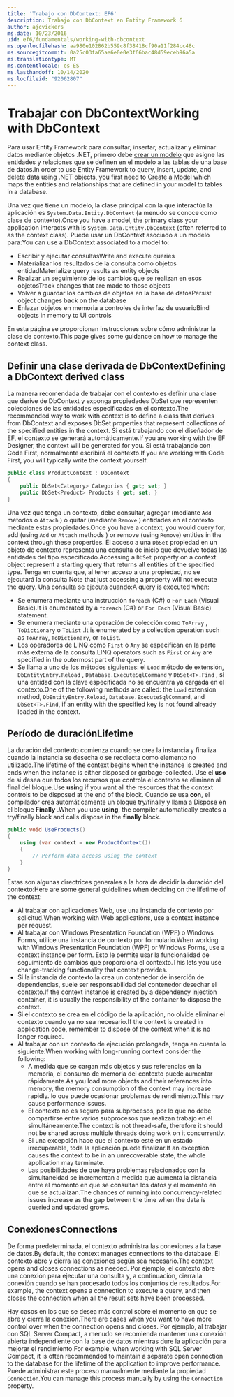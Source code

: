 ```yaml
---
title: 'Trabajo con DbContext: EF6'
description: Trabajo con DbContext en Entity Framework 6
author: ajcvickers
ms.date: 10/23/2016
uid: ef6/fundamentals/working-with-dbcontext
ms.openlocfilehash: aa980e102862b559c8f38418cf90a11f284cc48c
ms.sourcegitcommit: 0a25c03fa65ae6e0e0e3f66bac48d59eceb96a5a
ms.translationtype: MT
ms.contentlocale: es-ES
ms.lasthandoff: 10/14/2020
ms.locfileid: "92062807"
---
```

# <a name="working-with-dbcontext"></a><span data-ttu-id="5020b-103">Trabajar con DbContext</span><span class="sxs-lookup"><span data-stu-id="5020b-103">Working with DbContext</span></span>

<span data-ttu-id="5020b-104">Para usar Entity Framework para consultar, insertar, actualizar y eliminar datos mediante objetos .NET, primero debe [crear un modelo](xref:ef6/modeling/index) que asigne las entidades y relaciones que se definen en el modelo a las tablas de una base de datos.</span><span class="sxs-lookup"><span data-stu-id="5020b-104">In order to use Entity Framework to query, insert, update, and delete data using .NET objects, you first need to [Create a Model](xref:ef6/modeling/index) which maps the entities and relationships that are defined in your model to tables in a database.</span></span>

<span data-ttu-id="5020b-105">Una vez que tiene un modelo, la clase principal con la que interactúa la aplicación es `System.Data.Entity.DbContext` (a menudo se conoce como clase de contexto).</span><span class="sxs-lookup"><span data-stu-id="5020b-105">Once you have a model, the primary class your application interacts with is `System.Data.Entity.DbContext` (often referred to as the context class).</span></span> <span data-ttu-id="5020b-106">Puede usar un DbContext asociado a un modelo para:</span><span class="sxs-lookup"><span data-stu-id="5020b-106">You can use a DbContext associated to a model to:</span></span>
- <span data-ttu-id="5020b-107">Escribir y ejecutar consultas</span><span class="sxs-lookup"><span data-stu-id="5020b-107">Write and execute queries</span></span>   
- <span data-ttu-id="5020b-108">Materializar los resultados de la consulta como objetos entidad</span><span class="sxs-lookup"><span data-stu-id="5020b-108">Materialize query results as entity objects</span></span>
- <span data-ttu-id="5020b-109">Realizar un seguimiento de los cambios que se realizan en esos objetos</span><span class="sxs-lookup"><span data-stu-id="5020b-109">Track changes that are made to those objects</span></span>
- <span data-ttu-id="5020b-110">Volver a guardar los cambios de objetos en la base de datos</span><span class="sxs-lookup"><span data-stu-id="5020b-110">Persist object changes back on the database</span></span>
- <span data-ttu-id="5020b-111">Enlazar objetos en memoria a controles de interfaz de usuario</span><span class="sxs-lookup"><span data-stu-id="5020b-111">Bind objects in memory to UI controls</span></span>

<span data-ttu-id="5020b-112">En esta página se proporcionan instrucciones sobre cómo administrar la clase de contexto.</span><span class="sxs-lookup"><span data-stu-id="5020b-112">This page gives some guidance on how to manage the context class.</span></span>  

## <a name="defining-a-dbcontext-derived-class"></a><span data-ttu-id="5020b-113">Definir una clase derivada de DbContext</span><span class="sxs-lookup"><span data-stu-id="5020b-113">Defining a DbContext derived class</span></span>  

<span data-ttu-id="5020b-114">La manera recomendada de trabajar con el contexto es definir una clase que derive de DbContext y exponga propiedades DbSet que representen colecciones de las entidades especificadas en el contexto.</span><span class="sxs-lookup"><span data-stu-id="5020b-114">The recommended way to work with context is to define a class that derives from DbContext and exposes DbSet properties that represent collections of the specified entities in the context.</span></span> <span data-ttu-id="5020b-115">Si está trabajando con el diseñador de EF, el contexto se generará automáticamente.</span><span class="sxs-lookup"><span data-stu-id="5020b-115">If you are working with the EF Designer, the context will be generated for you.</span></span> <span data-ttu-id="5020b-116">Si está trabajando con Code First, normalmente escribirá el contexto.</span><span class="sxs-lookup"><span data-stu-id="5020b-116">If you are working with Code First, you will typically write the context yourself.</span></span>  

``` csharp
public class ProductContext : DbContext
{
    public DbSet<Category> Categories { get; set; }
    public DbSet<Product> Products { get; set; }
}
```  

<span data-ttu-id="5020b-117">Una vez que tenga un contexto, debe consultar, agregar (mediante `Add` métodos o `Attach` ) o quitar (mediante `Remove` ) entidades en el contexto mediante estas propiedades.</span><span class="sxs-lookup"><span data-stu-id="5020b-117">Once you have a context, you would query for, add (using `Add` or `Attach` methods ) or remove (using `Remove`) entities in the context through these properties.</span></span> <span data-ttu-id="5020b-118">El acceso a una `DbSet` propiedad en un objeto de contexto representa una consulta de inicio que devuelve todas las entidades del tipo especificado.</span><span class="sxs-lookup"><span data-stu-id="5020b-118">Accessing a `DbSet` property on a context object represent a starting query that returns all entities of the specified type.</span></span> <span data-ttu-id="5020b-119">Tenga en cuenta que, al tener acceso a una propiedad, no se ejecutará la consulta.</span><span class="sxs-lookup"><span data-stu-id="5020b-119">Note that just accessing a property will not execute the query.</span></span> <span data-ttu-id="5020b-120">Una consulta se ejecuta cuando:</span><span class="sxs-lookup"><span data-stu-id="5020b-120">A query is executed when:</span></span>  

- <span data-ttu-id="5020b-121">Se enumera mediante una instrucción `foreach` (C#) o `For Each` (Visual Basic).</span><span class="sxs-lookup"><span data-stu-id="5020b-121">It is enumerated by a `foreach` (C#) or `For Each` (Visual Basic) statement.</span></span>  
- <span data-ttu-id="5020b-122">Se enumera mediante una operación de colección como `ToArray` , `ToDictionary` o `ToList` .</span><span class="sxs-lookup"><span data-stu-id="5020b-122">It is enumerated by a collection operation such as `ToArray`, `ToDictionary`, or `ToList`.</span></span>  
- <span data-ttu-id="5020b-123">Los operadores de LINQ como `First` o `Any` se especifican en la parte más externa de la consulta.</span><span class="sxs-lookup"><span data-stu-id="5020b-123">LINQ operators such as `First` or `Any` are specified in the outermost part of the query.</span></span>  
- <span data-ttu-id="5020b-124">Se llama a uno de los métodos siguientes: el `Load` método de extensión, `DbEntityEntry.Reload` ,  `Database.ExecuteSqlCommand` y `DbSet<T>.Find` , si una entidad con la clave especificada no se encuentra ya cargada en el contexto.</span><span class="sxs-lookup"><span data-stu-id="5020b-124">One of the following methods are called: the `Load` extension method, `DbEntityEntry.Reload`,  `Database.ExecuteSqlCommand`, and `DbSet<T>.Find`, if an entity with the specified key is not found already loaded in the context.</span></span>  

## <a name="lifetime"></a><span data-ttu-id="5020b-125">Período de duración</span><span class="sxs-lookup"><span data-stu-id="5020b-125">Lifetime</span></span>  

<span data-ttu-id="5020b-126">La duración del contexto comienza cuando se crea la instancia y finaliza cuando la instancia se desecha o se recolecta como elemento no utilizado.</span><span class="sxs-lookup"><span data-stu-id="5020b-126">The lifetime of the context begins when the instance is created and ends when the instance is either disposed or garbage-collected.</span></span> <span data-ttu-id="5020b-127">Use el **uso** de si desea que todos los recursos que controla el contexto se eliminen al final del bloque.</span><span class="sxs-lookup"><span data-stu-id="5020b-127">Use **using** if you want all the resources that the context controls to be disposed at the end of the block.</span></span> <span data-ttu-id="5020b-128">Cuando se usa **con**, el compilador crea automáticamente un bloque try/finally y llama a Dispose en el bloque **Finally** .</span><span class="sxs-lookup"><span data-stu-id="5020b-128">When you use **using**, the compiler automatically creates a try/finally block and calls dispose in the **finally** block.</span></span>  

``` csharp
public void UseProducts()
{
    using (var context = new ProductContext())
    {     
        // Perform data access using the context
    }
}
```  

<span data-ttu-id="5020b-129">Estas son algunas directrices generales a la hora de decidir la duración del contexto:</span><span class="sxs-lookup"><span data-stu-id="5020b-129">Here are some general guidelines when deciding on the lifetime of the context:</span></span>  

- <span data-ttu-id="5020b-130">Al trabajar con aplicaciones Web, use una instancia de contexto por solicitud.</span><span class="sxs-lookup"><span data-stu-id="5020b-130">When working with Web applications, use a context instance per request.</span></span>  
- <span data-ttu-id="5020b-131">Al trabajar con Windows Presentation Foundation (WPF) o Windows Forms, utilice una instancia de contexto por formulario.</span><span class="sxs-lookup"><span data-stu-id="5020b-131">When working with Windows Presentation Foundation (WPF) or Windows Forms, use a context instance per form.</span></span> <span data-ttu-id="5020b-132">Esto le permite usar la funcionalidad de seguimiento de cambios que proporciona el contexto.</span><span class="sxs-lookup"><span data-stu-id="5020b-132">This lets you use change-tracking functionality that context provides.</span></span>  
- <span data-ttu-id="5020b-133">Si la instancia de contexto la crea un contenedor de inserción de dependencias, suele ser responsabilidad del contenedor desechar el contexto.</span><span class="sxs-lookup"><span data-stu-id="5020b-133">If the context instance is created by a dependency injection container, it is usually the responsibility of the container to dispose the context.</span></span>
- <span data-ttu-id="5020b-134">Si el contexto se crea en el código de la aplicación, no olvide eliminar el contexto cuando ya no sea necesario.</span><span class="sxs-lookup"><span data-stu-id="5020b-134">If the context is created in application code, remember to dispose of the context when it is no longer required.</span></span>  
- <span data-ttu-id="5020b-135">Al trabajar con un contexto de ejecución prolongada, tenga en cuenta lo siguiente:</span><span class="sxs-lookup"><span data-stu-id="5020b-135">When working with long-running context consider the following:</span></span>  
    - <span data-ttu-id="5020b-136">A medida que se cargan más objetos y sus referencias en la memoria, el consumo de memoria del contexto puede aumentar rápidamente.</span><span class="sxs-lookup"><span data-stu-id="5020b-136">As you load more objects and their references into memory, the memory consumption of the context may increase rapidly.</span></span> <span data-ttu-id="5020b-137">lo que puede ocasionar problemas de rendimiento.</span><span class="sxs-lookup"><span data-stu-id="5020b-137">This may cause performance issues.</span></span>  
    - <span data-ttu-id="5020b-138">El contexto no es seguro para subprocesos, por lo que no debe compartirse entre varios subprocesos que realizan trabajo en él simultáneamente.</span><span class="sxs-lookup"><span data-stu-id="5020b-138">The context is not thread-safe, therefore it should not be shared across multiple threads doing work on it concurrently.</span></span>
    - <span data-ttu-id="5020b-139">Si una excepción hace que el contexto esté en un estado irrecuperable, toda la aplicación puede finalizar.</span><span class="sxs-lookup"><span data-stu-id="5020b-139">If an exception causes the context to be in an unrecoverable state, the whole application may terminate.</span></span>  
    - <span data-ttu-id="5020b-140">Las posibilidades de que haya problemas relacionados con la simultaneidad se incrementan a medida que aumenta la distancia entre el momento en que se consultan los datos y el momento en que se actualizan.</span><span class="sxs-lookup"><span data-stu-id="5020b-140">The chances of running into concurrency-related issues increase as the gap between the time when the data is queried and updated grows.</span></span>  

## <a name="connections"></a><span data-ttu-id="5020b-141">Conexiones</span><span class="sxs-lookup"><span data-stu-id="5020b-141">Connections</span></span>  

<span data-ttu-id="5020b-142">De forma predeterminada, el contexto administra las conexiones a la base de datos.</span><span class="sxs-lookup"><span data-stu-id="5020b-142">By default, the context manages connections to the database.</span></span> <span data-ttu-id="5020b-143">El contexto abre y cierra las conexiones según sea necesario.</span><span class="sxs-lookup"><span data-stu-id="5020b-143">The context opens and closes connections as needed.</span></span> <span data-ttu-id="5020b-144">Por ejemplo, el contexto abre una conexión para ejecutar una consulta y, a continuación, cierra la conexión cuando se han procesado todos los conjuntos de resultados.</span><span class="sxs-lookup"><span data-stu-id="5020b-144">For example, the context opens a connection to execute a query, and then closes the connection when all the result sets have been processed.</span></span>  

<span data-ttu-id="5020b-145">Hay casos en los que se desea más control sobre el momento en que se abre y cierra la conexión.</span><span class="sxs-lookup"><span data-stu-id="5020b-145">There are cases when you want to have more control over when the connection opens and closes.</span></span> <span data-ttu-id="5020b-146">Por ejemplo, al trabajar con SQL Server Compact, a menudo se recomienda mantener una conexión abierta independiente con la base de datos mientras dure la aplicación para mejorar el rendimiento.</span><span class="sxs-lookup"><span data-stu-id="5020b-146">For example, when working with SQL Server Compact, it is often recommended to maintain a separate open connection to the database for the lifetime of the application to improve performance.</span></span> <span data-ttu-id="5020b-147">Puede administrar este proceso manualmente mediante la propiedad `Connection`.</span><span class="sxs-lookup"><span data-stu-id="5020b-147">You can manage this process manually by using the `Connection` property.</span></span>  
